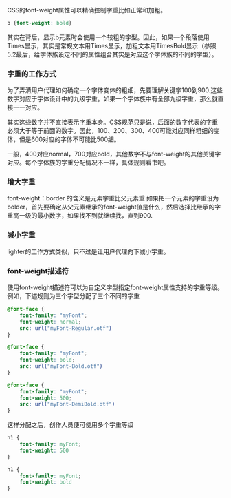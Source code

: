 CSS的font-weight属性可以精确控制字重比如正常和加粗。

```CSS
b {font-weight: bold}
```

其实在背后，显示b元素时会使用一个较粗的字型。因此，如果一个段落使用Times显示，其实是常规文本用Times显示，加粗文本用TimesBold显示（参照5.2最后，给字体族设定不同的属性组合其实是对应这个字体族的不同的字型）。

### 字重的工作方式

为了弄清用户代理如何确定一个字体变体的粗细，先要理解关键字100到900.这些数字对应于字体设计中的九级字重。如果一个字体族中有全部九级字重，那么就直接一一对应。

其实这些数字并不直接表示字重本身。CSS规范只是说，后面的数字代表的字重必须大于等于前面的数字。因此，100、200、300、400可能对应同样粗细的变体，但是600对应的字体不可能比500细。

一般，400对应normal，700对应bold，其他数字不与font-weight的其他关键字对应。每个字体族的字重分配情况不一样，具体规则看书吧。

### 增大字重

font-weight：border 的含义是元素字重比父元素重
如果把一个元素的字重设为bolder，首先要确定从父元素继承的font-weight值是什么，然后选择比继承的字重高一级的最小数字，如果找不到就继续找，直到900.

### 减小字重
lighter的工作方式类似，只不过是让用户代理向下减小字重。

### font-weight描述符

使用font-weight描述符可以为自定义字型指定font-weight属性支持的字重等级。
例如，下述规则为三个字型分配了三个不同的字重

```CSS
@font-face {
    font-family: "myFont";
    font-weight: normal;
    src: url("myFont-Regular.otf")
}

@font-face {
    font-family: "myFont";
    font-weight: bold;
    src: url("myFont-Bold.otf")
}

@font-face {
    font-family: "myFont";
    font-weight: 500;
    src: url("myFont-DemiBold.otf")
}
```

这样分配之后，创作人员便可使用多个字重等级

```CSS
h1 {
    font-family: myFont;
    font-weight: 500
}

h1 {
    font-family: myFont;
    font-weight: bold
}
```
